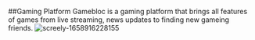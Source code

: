 ##Gaming Platform
Gamebloc is a gaming platform that brings all features of games from live streaming, news updates to finding new gameing friends.
![screely-1658916228155](https://user-images.githubusercontent.com/91434033/181222233-c59ffb48-9b65-45e6-a79d-1c2d624425a4.png)
